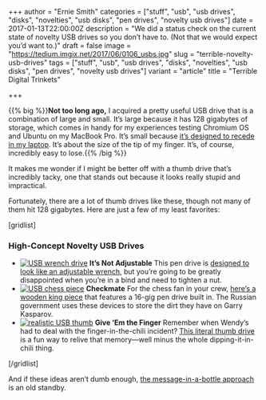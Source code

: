 +++
author = "Ernie Smith"
categories = ["stuff", "usb", "usb drives", "disks", "novelties", "usb disks", "pen drives", "novelty usb drives"]
date = 2017-01-13T22:00:00Z
description = "We did a status check on the current state of novelty USB drives so you don’t have to. (Not that we would expect you’d want to.)"
draft = false
image = "https://tedium.imgix.net/2017/06/0106_usbs.jpg"
slug = "terrible-novelty-usb-drives"
tags = ["stuff", "usb", "usb drives", "disks", "novelties", "usb disks", "pen drives", "novelty usb drives"]
variant = "article"
title = "Terrible Digital Trinkets"

+++

{{% big %}}**Not too long ago,** I acquired a pretty useful USB drive that is a combination of large and small. It’s large because it has 128 gigabytes of storage, which comes in handy for my experiences testing Chromium OS and Ubuntu on my MacBook Pro. It’s small because [it’s designed to recede in my laptop](http://amzn.to/2j4B5KC). It’s about the size of the tip of my finger. It’s, of course, incredibly easy to lose.{{% /big %}}

It makes me wonder if I might be better off with a thumb drive that’s incredibly tacky, one that stands out because it looks really stupid and impractical.

Fortunately, there are a lot of thumb drives like these, though not many of them hit 128 gigabytes. Here are just a few of my least favorites:

[gridlist]

### High-Concept Novelty USB Drives

* [![USB wrench drive](https://tedium.imgix.net/2017/06/0106_usbwrench.jpg)](http://amzn.to/2iVsn43) **It’s Not Adjustable** This pen drive is [designed to look like an adjustable wrench](http://amzn.to/2iVsn43), but you’re going to be greatly disappointed when you’re in a bind and need to tighten a nut.
* [![USB chess piece](https://tedium.imgix.net/2017/06/0106_usbchess.jpg)](http://amzn.to/2j4CfFN)  **Checkmate** For the chess fan in your crew, [here’s a wooden king piece](http://amzn.to/2j4CfFN) that features a 16-gig pen drive built in. The Russian government uses these devices to store the dirt they have on Garry Kasparov.
* [![realistic USB thumb](https://tedium.imgix.net/2017/06/0106_usbfinger.jpg)](http://amzn.to/2iO6ksk) **Give ‘Em the Finger** Remember when Wendy’s had to deal with the finger-in-the-chili incident? [This literal thumb drive](http://amzn.to/2j4yose) is a fun way to relive that memory—well minus the whole dipping-it-in-chili thing.

[/gridlist]
 
And if these ideas aren’t dumb enough, [the message-in-a-bottle approach](http://amzn.to/2j4NmhR) is an old standby.
